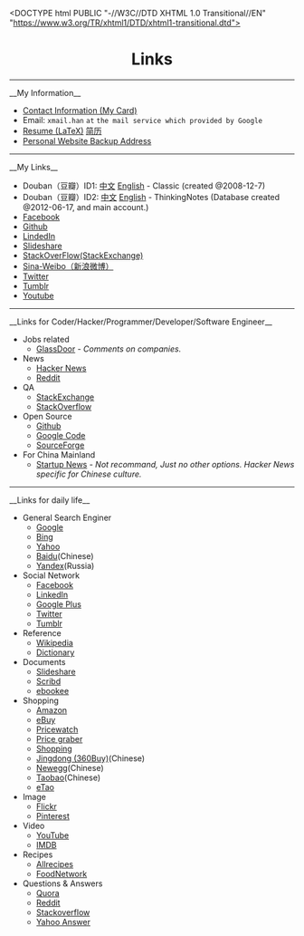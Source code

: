 <DOCTYPE html PUBLIC "-//W3C//DTD XHTML 1.0 Transitional//EN" "https://www.w3.org/TR/xhtml1/DTD/xhtml1-transitional.dtd">
<?xml version="1.0" encoding="utf-8"?>
<html xmlns="https://www.w3.org/1999/xhtml" xml:lang="en" lang="en">
<head>
	<meta charset='utf-8'>
    <meta content='Links about me' name='description'>
    <meta content='Links' name='keywords'>
	<meta name="viewport" content="width=device-width, initial-scale=1.0, maximum-scale=1.0">
	<title>Links</title>
    <link id="MainCSS" type="text/css" rel="stylesheet" href="./static/stylesheets/main.css"/>
    <script type="text/javascript" src=""></script>
</head><body>
<div align="center"><h1>Links</h1></div>

<hr>
__My Information__

* [Contact Information (My Card)](./static/images/card.jpg)
* Email: `xmail.han` `at` `the mail service which provided by Google`
* [Resume (LaTeX)](./files/resume/resume.pdf) [简历](./files/resume/jianli.html)
* [Personal Website Backup Address](http://xuelianghan.github.com)

<hr>
__My Links__

* Douban（豆瓣）ID1: [中文](https://www.douban.com/people/3310247/) [English](https://translate.google.com.hk/translate?act=url&hl=en&ie=UTF8&prev=_t&sl=auto&tl=en&u=https://www.douban.com/people/3310247/) - Classic (created @2008-12-7)
* Douban（豆瓣）ID2: [中文](https://www.douban.com/people/62362375/) [English](https://translate.google.com.hk/translate?hl=en&ie=UTF8&prev=_t&sl=auto&tl=zh-CN&u=https://www.douban.com/people/62362375/) - ThinkingNotes (Database created @2012-06-17, and main account.)
* [Facebook](https://www.facebook.com/xueliang.han)
* [Github](https://github.com/XueliangHan)
* [LindedIn](https://www.linkedin.com/profile/view?id=193554159)
* [Slideshare](https://www.slideshare.net/XueliangHan)
* [StackOverFlow(StackExchange)](https://stackoverflow.com/users/1576184/albert)
* [Sina-Weibo（新浪微博）](https://www.weibo.com/u/1622975475)
* [Twitter](https://twitter.com/Xueliang_Han)
* [Tumblr](https://xuelianghan.tumblr.com)
* [Youtube](https://www.youtube.com/channel/UCk1iR3u2DwC-A0B4fW35RQg)


<hr>
__Links for Coder/Hacker/Programmer/Developer/Software Engineer__

* Jobs related
  * [GlassDoor](https://www.glassdoor.com) - _Comments on companies._
* News
  * [Hacker News](https://news.ycombinator.com/news)
  * [Reddit](https://www.reddit.com)
* QA
  * [StackExchange](https://www.stackexchange.com)
  * [StackOverflow](https://www.stackoverflow.com)
* Open Source
  * [Github](https://www.github.com)
  * [Google Code](https://code.google.com)
  * [SourceForge](https:www.sf.net)
* For China Mainland
  * [Startup News](https://news.dbanotes.net) - _Not recommand, Just no other options. Hacker News specific for Chinese culture._


<hr>
__Links for daily life__

* General Search Enginer
  * [Google](https://www.google.com)
  * [Bing](https://www.bing.com)
  * [Yahoo](https://www.yahoo.com)
  * [Baidu](https://www.baidu.com)(Chinese)
  * [Yandex](https://www.yandex.com)(Russia)
* Social Network
  * [Facebook](https://www.facebook.com)
  * [LinkedIn](https://www.linkedin.com)
  * [Google Plus](https://plus.google.com)
  * [Twitter](https://twitter.com)
  * [Tumblr](https://www.tumblr.com)
* Reference
  * [Wikipedia](https://www.wikipedia.com)
  * [Dictionary](https://www.dictionary.com)
* Documents
  * [Slideshare](https://www.slideshare.com)
  * [Scribd](https://www.scribd.com)
  * [ebookee](https://www.ebookee.org)
* Shopping
  * [Amazon](https://www.amazon.com)
  * [eBuy](https://www.ebuy.com)
  * [Pricewatch](https://www.pricewatch.com)
  * [Price graber](https://www.pricegraber.com)
  * [Shopping](https://www.shopping.com)
  * [Jingdong (360Buy)](https://www.jd.com)(Chinese)
  * [Newegg](https://www.newegg.com)(Chinese)
  * [Taobao](https://www.taobao.com)(Chinese)
  * [eTao](https://www.etao.com)
* Image
  * [Flickr](https://www.flickr.com)
  * [Pinterest](https://www.pinterest.com)
* Video
  * [YouTube](https://www.youtube.com)
  * [IMDB](https://www.imdb.com)
* Recipes
  * [Allrecipes](https://www.allrecipes.com)
  * [FoodNetwork](https://www.foodnetwork.com)
* Questions & Answers
  * [Quora](https://www.quora.com)
  * [Reddit](https://www.reddit.com)
  * [Stackoverflow](https://www.stackoverflow.com)
  * [Yahoo Answer](http:answers.yahoo.com)


<!-- Filkr. Google+, Path, Renren. Quora, Reddit, Pinboard/Delicious/Digg) -->
<!-- RenRen -->
<!-- Google+ -->    <!-- a href="">Google+</a> --> <!-- Linus use it -->
<!-- Path -->       <!-- a href="">Path</a> --> <!-- Life < 150 -->
<!-- QA(Question & Answer) -->
<!-- QA.Quora - Best Source for Knowledge     <a href="https://www.quora.com/Xueliang-Han"></a> -->
<!-- QA.Reddit - Reddit is Fun -->                <!-- a href="">Reddit</a> -->
<!-- Information Type -->
<!-- TEXT:Webpage - The webpage I marked. -->     <!-- Pinboard/Delicious -->
<!-- IMAGE:Photos -->                             <!-- My photos on filkr -->

</body></html>
